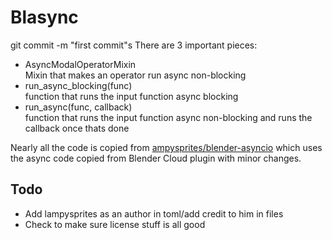 # Blasync
git commit -m "first commit"s
There are 3 important pieces:
 - AsyncModalOperatorMixin  
    Mixin that makes an operator run async non-blocking
 - run_async_blocking(func)  
    function that runs the input function async blocking
 - run_async(func, callback)  
    function that runs the input function async non-blocking and runs the callback once thats done  

Nearly all the code is copied from [ampysprites/blender-asyncio](https://github.com/lampysprites/blender-asyncio) which uses the async code copied from Blender Cloud plugin with minor changes.

## Todo
 - Add lampysprites as an author in toml/add credit to him in files
 - Check to make sure license stuff is all good